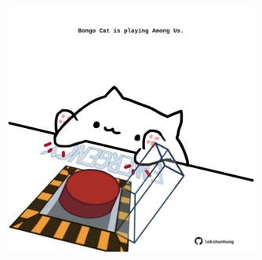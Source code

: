 <!-- built at 17/06/2021, 24:11:44 UTC -->
<p align="center">
  <img width="500" height="500" src="./ReadmeImage.svg">
</p>
